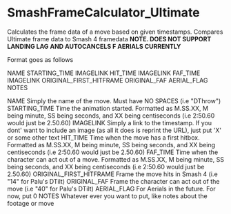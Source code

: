 # SmashFrameCalculator_Ultimate
Calculates the frame data of a move based on given timestamps. Compares Ultimate frame data to Smash 4 framedata
**NOTE. DOES NOT SUPPORT LANDING LAG AND AUTOCANCELS F AERIALS CURRENTLY**

Format goes as follows

NAME STARTING_TIME IMAGELINK HIT_TIME IMAGELINK FAF_TIME IMAGELINK ORIGINAL_FIRST_HITFRAME ORIGINAL_FAF AERIAL_FLAG NOTES

NAME
  Simply the name of the move. Must have NO SPACES (i.e "DThrow")
STARTING_TIME
  Time the animation started. Formatted as M.SS.XX, M being minute, SS being seconds, and XX being centiseconds (i.e 2:50.60 would just be 2.50.60)
IMAGELINK
  Simply a link to the timestamp. If you dont' want to include an image (as all it does is reprint the URL), just put 'X' or some other text
HIT_TIME
  Time when the move has a first hitbox. Formatted as M.SS.XX, M being minute, SS being seconds, and XX being centiseconds (i.e 2:50.60 would just be 2.50.60)
FAF_TIME
  Time when the character can act out of a move. Formatted as M.SS.XX, M being minute, SS being seconds, and XX being centiseconds (i.e 2:50.60 would just be 2.50.60)
ORIGINAL_FIRST_HITFRAME
  Frame the move hits in Smash 4 (i.e "14" for Palu's DTilt)
ORIGINAL_FAF
  Frame the character can act out of the move (i.e "40" for Palu's DTilt)
AERIAL_FLAG
  For Aerials in the future. For now, put 0
NOTES
  Whatever ever you want to put, like notes about the footage or move
  
